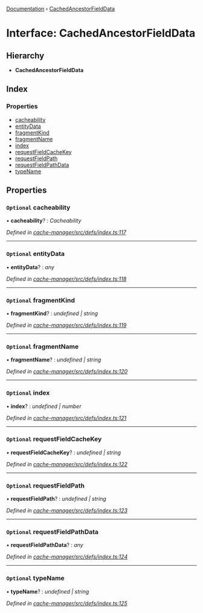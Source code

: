 [Documentation](../README.md) › [CachedAncestorFieldData](cachedancestorfielddata.md)

# Interface: CachedAncestorFieldData

## Hierarchy

* **CachedAncestorFieldData**

## Index

### Properties

* [cacheability](cachedancestorfielddata.md#optional-cacheability)
* [entityData](cachedancestorfielddata.md#optional-entitydata)
* [fragmentKind](cachedancestorfielddata.md#optional-fragmentkind)
* [fragmentName](cachedancestorfielddata.md#optional-fragmentname)
* [index](cachedancestorfielddata.md#optional-index)
* [requestFieldCacheKey](cachedancestorfielddata.md#optional-requestfieldcachekey)
* [requestFieldPath](cachedancestorfielddata.md#optional-requestfieldpath)
* [requestFieldPathData](cachedancestorfielddata.md#optional-requestfieldpathdata)
* [typeName](cachedancestorfielddata.md#optional-typename)

## Properties

### `Optional` cacheability

• **cacheability**? : *Cacheability*

*Defined in [cache-manager/src/defs/index.ts:117](https://github.com/badbatch/graphql-box/blob/2a7ac36/packages/cache-manager/src/defs/index.ts#L117)*

___

### `Optional` entityData

• **entityData**? : *any*

*Defined in [cache-manager/src/defs/index.ts:118](https://github.com/badbatch/graphql-box/blob/2a7ac36/packages/cache-manager/src/defs/index.ts#L118)*

___

### `Optional` fragmentKind

• **fragmentKind**? : *undefined | string*

*Defined in [cache-manager/src/defs/index.ts:119](https://github.com/badbatch/graphql-box/blob/2a7ac36/packages/cache-manager/src/defs/index.ts#L119)*

___

### `Optional` fragmentName

• **fragmentName**? : *undefined | string*

*Defined in [cache-manager/src/defs/index.ts:120](https://github.com/badbatch/graphql-box/blob/2a7ac36/packages/cache-manager/src/defs/index.ts#L120)*

___

### `Optional` index

• **index**? : *undefined | number*

*Defined in [cache-manager/src/defs/index.ts:121](https://github.com/badbatch/graphql-box/blob/2a7ac36/packages/cache-manager/src/defs/index.ts#L121)*

___

### `Optional` requestFieldCacheKey

• **requestFieldCacheKey**? : *undefined | string*

*Defined in [cache-manager/src/defs/index.ts:122](https://github.com/badbatch/graphql-box/blob/2a7ac36/packages/cache-manager/src/defs/index.ts#L122)*

___

### `Optional` requestFieldPath

• **requestFieldPath**? : *undefined | string*

*Defined in [cache-manager/src/defs/index.ts:123](https://github.com/badbatch/graphql-box/blob/2a7ac36/packages/cache-manager/src/defs/index.ts#L123)*

___

### `Optional` requestFieldPathData

• **requestFieldPathData**? : *any*

*Defined in [cache-manager/src/defs/index.ts:124](https://github.com/badbatch/graphql-box/blob/2a7ac36/packages/cache-manager/src/defs/index.ts#L124)*

___

### `Optional` typeName

• **typeName**? : *undefined | string*

*Defined in [cache-manager/src/defs/index.ts:125](https://github.com/badbatch/graphql-box/blob/2a7ac36/packages/cache-manager/src/defs/index.ts#L125)*
